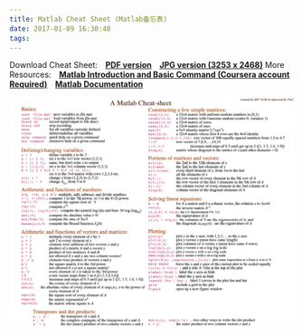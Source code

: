 ```yaml
---
title: Matlab Cheat Sheet (Matlab备忘表)
date: 2017-01-09 16:30:48
tags:
---
```


Download Cheat Sheet:&ensp;&ensp;<a href="/img/cheatSheet/Matlab-Cheatsheet.pdf" download>**PDF version**</a>&ensp;&ensp;<a href="/img/cheatSheet/Matlab-Cheatsheet.jpg" download>**JPG version (3253 x 2468)**</a>
More Resources:&ensp;&ensp;[**Matlab Introduction and Basic Command (Coursera account Required)**](https://www.coursera.org/learn/machine-learning/supplement/Mlf3e/more-octave-matlab-resources)&ensp;&ensp;[**Matlab Documentation**](http://www.mathworks.com/index.html?s_tid=gn_logo)

![Matlab Cheat Sheet](/img/cheatSheet/Matlab-Cheatsheet.jpg)